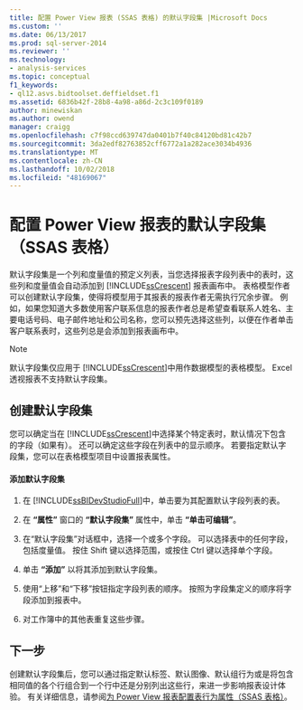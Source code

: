 ```yaml
---
title: 配置 Power View 报表 (SSAS 表格) 的默认字段集 |Microsoft Docs
ms.custom: ''
ms.date: 06/13/2017
ms.prod: sql-server-2014
ms.reviewer: ''
ms.technology:
- analysis-services
ms.topic: conceptual
f1_keywords:
- ql12.asvs.bidtoolset.deffieldset.f1
ms.assetid: 6836b42f-28b8-4a98-a86d-2c3c109f0189
author: minewiskan
ms.author: owend
manager: craigg
ms.openlocfilehash: c7f98ccd639747da0401b7f40c84120bd81c42b7
ms.sourcegitcommit: 3da2edf82763852cff6772a1a282ace3034b4936
ms.translationtype: MT
ms.contentlocale: zh-CN
ms.lasthandoff: 10/02/2018
ms.locfileid: "48169067"
---
```

# <a name="configure-default-field-set-for-power-view-reports-ssas-tabular"></a>配置 Power View 报表的默认字段集（SSAS 表格）
  默认字段集是一个列和度量值的预定义列表，当您选择报表字段列表中的表时，这些列和度量值会自动添加到 [!INCLUDE[ssCrescent](../../includes/sscrescent-md.md)] 报表画布中。 表格模型作者可以创建默认字段集，使得将模型用于其报表的报表作者无需执行冗余步骤。 例如，如果您知道大多数使用客户联系信息的报表作者总是希望查看联系人姓名、主要电话号码、电子邮件地址和公司名称，您可以预先选择这些列，以便在作者单击客户联系表时，这些列总是会添加到报表画布中。  
  
> [!NOTE]  
>  默认字段集仅应用于 [!INCLUDE[ssCrescent](../../includes/sscrescent-md.md)]中用作数据模型的表格模型。 Excel 透视报表不支持默认字段集。  
  
## <a name="creating-a-default-field-set"></a>创建默认字段集  
 您可以确定当在 [!INCLUDE[ssCrescent](../../includes/sscrescent-md.md)]中选择某个特定表时，默认情况下包含的字段（如果有）。 还可以确定这些字段在列表中的显示顺序。 若要指定默认字段集，您可以在表格模型项目中设置报表属性。  
  
#### <a name="to-add-a-default-field-set"></a>添加默认字段集  
  
1.  在 [!INCLUDE[ssBIDevStudioFull](../../includes/ssbidevstudiofull-md.md)]中，单击要为其配置默认字段列表的表。  
  
2.  在 **“属性”** 窗口的 **“默认字段集”** 属性中，单击 **“单击可编辑”**。  
  
3.  在“默认字段集”对话框中，选择一个或多个字段。 可以选择表中的任何字段，包括度量值。 按住 Shift 键以选择范围，或按住 Ctrl 键以选择单个字段。  
  
4.  单击 **“添加”** 以将其添加到默认字段集。  
  
5.  使用“上移”和“下移”按钮指定字段列表的顺序。 按照为字段集定义的顺序将字段添加到报表中。  
  
6.  对工作簿中的其他表重复这些步骤。  
  
## <a name="next-step"></a>下一步  
 创建默认字段集后，您可以通过指定默认标签、默认图像、默认组行为或是将包含相同值的各个行组合到一个行中还是分别列出这些行，来进一步影响报表设计体验。 有关详细信息，请参阅[为 Power View 报表配置表行为属性（SSAS 表格）](power-view-configure-table-behavior-properties-for-reports.md)。  
  
  
